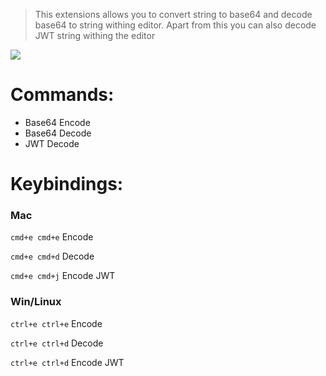 > This extensions allows you to convert string to base64 and decode base64 to string withing editor. Apart from this you can also decode JWT string withing the editor

<img src="https://xyypdw.by.files.1drv.com/y4mvsN_550sji6CMzEVBJNFnT7YY0gLhkH0QJRlshVJSPqcV2GTlugPLRah1ZXSf4IGbNIiGQCY0EaMroCWsaLPlRsVnHgEk1p0A_iNuVtygH8cnDK9VkkbvRjzkdNVFqX7mej1NbXaWCaulnqpPj5_Jb9kQub2HjAFAV6mOU0zIFZx65tX2ojQVaUHctJfOux5cqTL09ykkyZockZ-CInPWw?width=1534&height=822&cropmode=none"/>

# Commands:

- Base64 Encode
- Base64 Decode
- JWT Decode

# Keybindings:

### Mac

`cmd+e cmd+e` Encode

`cmd+e cmd+d` Decode

`cmd+e cmd+j` Encode JWT

### Win/Linux

`ctrl+e ctrl+e` Encode

`ctrl+e ctrl+d` Decode

`ctrl+e ctrl+d` Encode JWT
